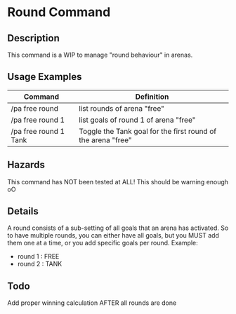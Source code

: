 # Round Command

## Description

This command is a WIP to manage "round behaviour" in arenas.

## Usage Examples

Command |  Definition
------------- | -------------
/pa free round        | list rounds of arena "free"
/pa free round 1      | list goals of round 1 of arena "free"
/pa free round 1 Tank | Toggle the Tank goal for the first round of the arena "free"

## Hazards

This command has NOT been tested at ALL! This should be warning enough oO

## Details

A round consists of a sub-setting of all goals that an arena has activated. So to have multiple rounds, you can either have all goals, but you MUST add them one at a time, or you add specific goals per round. Example:

- round 1 : FREE
- round 2 : TANK 

## Todo

Add proper winning calculation AFTER all rounds are done

